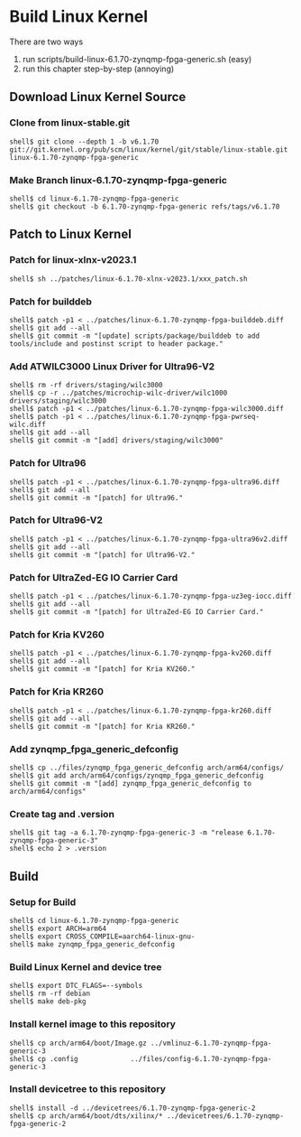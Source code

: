 # Build Linux Kernel

There are two ways

1. run scripts/build-linux-6.1.70-zynqmp-fpga-generic.sh (easy)
2. run this chapter step-by-step (annoying)

## Download Linux Kernel Source

### Clone from linux-stable.git

```console
shell$ git clone --depth 1 -b v6.1.70 git://git.kernel.org/pub/scm/linux/kernel/git/stable/linux-stable.git linux-6.1.70-zynqmp-fpga-generic
```

### Make Branch linux-6.1.70-zynqmp-fpga-generic

```console
shell$ cd linux-6.1.70-zynqmp-fpga-generic
shell$ git checkout -b 6.1.70-zynqmp-fpga-generic refs/tags/v6.1.70
```

## Patch to Linux Kernel

### Patch for linux-xlnx-v2023.1

```console
shell$ sh ../patches/linux-6.1.70-xlnx-v2023.1/xxx_patch.sh
```

### Patch for builddeb

```console
shell$ patch -p1 < ../patches/linux-6.1.70-zynqmp-fpga-builddeb.diff 
shell$ git add --all
shell$ git commit -m "[update] scripts/package/builddeb to add tools/include and postinst script to header package."
```

### Add ATWILC3000 Linux Driver for Ultra96-V2

```console
shell$ rm -rf drivers/staging/wilc3000
shell$ cp -r ../patches/microchip-wilc-driver/wilc1000 drivers/staging/wilc3000
shell$ patch -p1 < ../patches/linux-6.1.70-zynqmp-fpga-wilc3000.diff
shell$ patch -p1 < ../patches/linux-6.1.70-zynqmp-fpga-pwrseq-wilc.diff
shell$ git add --all
shell$ git commit -m "[add] drivers/staging/wilc3000"
```

### Patch for Ultra96

```console
shell$ patch -p1 < ../patches/linux-6.1.70-zynqmp-fpga-ultra96.diff
shell$ git add --all
shell$ git commit -m "[patch] for Ultra96."
```

### Patch for Ultra96-V2

```console
shell$ patch -p1 < ../patches/linux-6.1.70-zynqmp-fpga-ultra96v2.diff 
shell$ git add --all
shell$ git commit -m "[patch] for Ultra96-V2."
```

### Patch for UltraZed-EG IO Carrier Card

```console
shell$ patch -p1 < ../patches/linux-6.1.70-zynqmp-fpga-uz3eg-iocc.diff 
shell$ git add --all
shell$ git commit -m "[patch] for UltraZed-EG IO Carrier Card."
```

### Patch for Kria KV260

```console
shell$ patch -p1 < ../patches/linux-6.1.70-zynqmp-fpga-kv260.diff 
shell$ git add --all
shell$ git commit -m "[patch] for Kria KV260."
```

### Patch for Kria KR260

```console
shell$ patch -p1 < ../patches/linux-6.1.70-zynqmp-fpga-kr260.diff 
shell$ git add --all
shell$ git commit -m "[patch] for Kria KR260."
```

### Add zynqmp_fpga_generic_defconfig

```console
shell$ cp ../files/zynqmp_fpga_generic_defconfig arch/arm64/configs/
shell$ git add arch/arm64/configs/zynqmp_fpga_generic_defconfig
shell$ git commit -m "[add] zynqmp_fpga_generic_defconfig to arch/arm64/configs"
```

### Create tag and .version

```console
shell$ git tag -a 6.1.70-zynqmp-fpga-generic-3 -m "release 6.1.70-zynqmp-fpga-generic-3"
shell$ echo 2 > .version
```

## Build

### Setup for Build 

```console
shell$ cd linux-6.1.70-zynqmp-fpga-generic
shell$ export ARCH=arm64
shell$ export CROSS_COMPILE=aarch64-linux-gnu-
shell$ make zynqmp_fpga_generic_defconfig
```

### Build Linux Kernel and device tree

```console
shell$ export DTC_FLAGS=--symbols
shell$ rm -rf debian
shell$ make deb-pkg
```

### Install kernel image to this repository

```console
shell$ cp arch/arm64/boot/Image.gz ../vmlinuz-6.1.70-zynqmp-fpga-generic-3
shell$ cp .config             ../files/config-6.1.70-zynqmp-fpga-generic-3
```

### Install devicetree to this repository

```console
shell$ install -d ../devicetrees/6.1.70-zynqmp-fpga-generic-2
shell$ cp arch/arm64/boot/dts/xilinx/* ../devicetrees/6.1.70-zynqmp-fpga-generic-2
```
